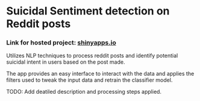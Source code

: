 # Suicidal Sentiment detection on Reddit posts

### Link for hosted project: [shinyapps.io](https://yxexz9-susheel-patel.shinyapps.io/amod5250_term_proj)

Utilizes NLP techniques to process reddit posts and identify potential suicidal intent in users based on the post made.

The app provides an easy interface to interact with the data and applies the filters used to tweak the input data and retrain the classifier model.

TODO: Add deatiled description and processing steps applied.

